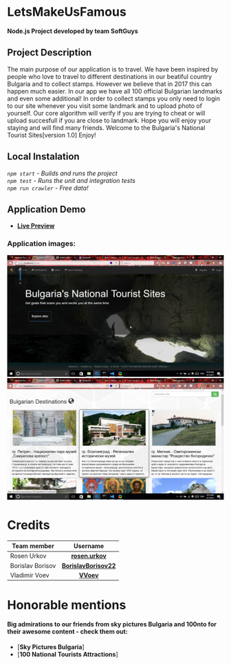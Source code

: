 # LetsMakeUsFamous
**Node.js Project developed by team SoftGuys**

## Project Description
The main purpose of our application is to travel. We have been inspired by people who love to travel to different destinations in our beatiful country Bulgaria and to collect stamps. However we believe that in 2017 this can happen much easier. In our app we have all 100 official Bulgarian landmarks and even some additional! In order to collect stamps you only need to login to our site whenever you visit some landmark and to upload photo of yourself. Our core algorithm will verify if you are trying to cheat or will upload succesfull if you are close to landmark. Hope you will enjoy your staying and will find many friends. Welcome to the Bulgaria's National Tourist Sites[version 1.0] Enjoy!

## Local Instalation
*`npm start` - Builds and runs the project*
<br/>
*`npm test` - Runs the unit and integration tests*
<br/>
*`npm run crawler` - Free data!*
<br/>

## Application Demo
- [**Live Preview**](https://tourist-sites.herokuapp.com)

### Application images:
![](/app-images/home.png)
![](/app-images/destinations.png)

# Credits
| Team member         | Username                                                                    |
| -------------       | :--------:                                                                  |
| Rosen Urkov         | [**rosen.urkov**](https://github.com/RosenUrkov)                            |
| Borislav Borisov    | [**BorislavBorisov22**](https://github.com/BorislavBorisov22)               |
| Vladimir Voev       | [**VVoev**](https://github.com/VVoev)                                       |

# Honorable mentions
#### Big admirations to our friends from sky pictures Bulgaria and 100nto for their awesome content - check them out:
- [**Sky Pictures Bulgaria**]
- [**100 National Tourists Attractions**]

